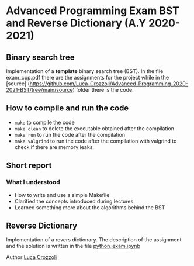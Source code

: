 # Advanced Programming Exam BST and Reverse Dictionary (A.Y 2020-2021)
## Binary search tree 

Implementation of a **template** binary search tree (BST). 
In the file exam_cpp.pdf there are the assignments for the project while
in the [source] (https://github.com/Luca-Crozzoli/Advanced-Programming-2020-2021-BST/tree/main/source) folder there is the code.

## How to compile and run the code
- `make` to compile the code
- `make clean` to delete the executable obtained after the compilation
- `make run` to run the code after the compilation
- `make valgrind` to run the code after the compilation with valgrind to check if there are memory leaks.

## Short report
### What I understood
- How to write and use a simple Makefile
- Clarified the concepts introduced during lectures
- Learned something more about the algorithms behind the BST

## Reverse Dictionary

Implementation of a revers dictionary. The description of the assignment
and the solution is written in the file [python_exam.ipynb](https://github.com/Luca-Crozzoli/Advanced-Programming-2020-2021-BST/blob/main/python_exam.ipynb)



Author [Luca Crozzoli](https://github.com/Luca-Crozzoli)
